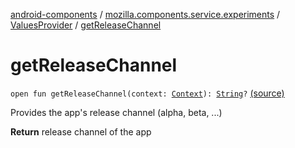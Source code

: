 [android-components](../../index.md) / [mozilla.components.service.experiments](../index.md) / [ValuesProvider](index.md) / [getReleaseChannel](./get-release-channel.md)

# getReleaseChannel

`open fun getReleaseChannel(context: `[`Context`](https://developer.android.com/reference/android/content/Context.html)`): `[`String`](https://kotlinlang.org/api/latest/jvm/stdlib/kotlin/-string/index.html)`?` [(source)](https://github.com/mozilla-mobile/android-components/blob/master/components/service/experiments/src/main/java/mozilla/components/service/experiments/ValuesProvider.kt#L93)

Provides the app's release channel (alpha, beta, ...)

**Return**
release channel of the app

